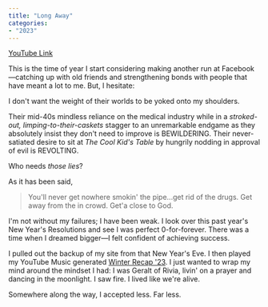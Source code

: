 ```yaml
---
title: "Long Away"
categories:
- "2023"
--- 
```


[YouTube Link](https://www.youtube.com/watch?v=BIz8_C7hFZQ)

This is the time of year I start considering making another run at Facebook—catching up with old friends and strengthening bonds with people that have meant a lot to me.  But, I hesitate: 

I don't want the weight of their worlds to be yoked onto my shoulders.  

Their mid-40s mindless reliance on the medical industry while in a *stroked-out, limping-to-their-caskets* stagger to an unremarkable endgame as they absolutely insist they don't need to improve is BEWILDERING.  Their never-satiated desire to sit at *The Cool Kid's Table* by hungrily nodding in approval of evil is REVOLTING.  

Who needs *those lies*?  

As it has been said, 

>You'll never get nowhere smokin' the pipe...get rid of the drugs.  Get away from the in crowd.  Get'a close to God.

I'm not without my failures; I have been weak.  I look over this past year's New Year's Resolutions and see I was perfect 0-for-forever.  There was a time when I dreamed bigger—I felt confident of achieving success.  

I pulled out the backup of my site from that New Year's Eve.  I then played my YouTube Music generated [Winter Recap '23](https://music.youtube.com/playlist?list=LRSRgPZAoJXVnkWSuw5hsYPQGpjdrzSYaYOl3&si=1zSCE9vZcktoZMpL).  I just wanted to wrap my mind around the mindset I had:  I was Geralt of Rivia, livin' on a prayer and dancing in the moonlight. I saw fire.  I lived like we're alive. 

Somewhere along the way, I accepted less.  Far less.






